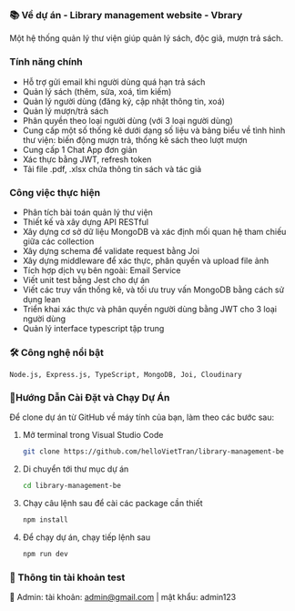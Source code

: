 ### 📚 Về dự án - Library management website - Vbrary

Một hệ thống quản lý thư viện giúp quản lý sách, độc giả, mượn trả sách. 

### Tính năng chính
- Hỗ trợ gửi email khi người dùng quá hạn trả sách
- Quản lý sách (thêm, sửa, xoá, tìm kiếm)
- Quản lý người dùng (đăng ký, cập nhật thông tin, xoá)
- Quản lý mượn/trả sách
- Phân quyền theo loại người dùng (với 3 loại người dùng)
- Cung cấp một số thống kê dưới dạng số liệu và bảng biểu về tình hình thư viện: biến động mượn trả, thống kê sách theo lượt mượn
- Cung cấp 1 Chat App đơn giản
- Xác thực bằng JWT, refresh token
- Tải file .pdf, .xlsx chứa thông tin sách và tác giả

### Công việc thực hiện
- Phân tích bài toán quản lý thư viện
- Thiết kế và xây dựng API RESTful
- Xây dựng cơ sở dữ liệu MongoDB và xác định mối quan hệ tham chiếu giữa các collection
- Xây dựng schema để validate request bằng Joi
- Xây dựng middleware để xác thực, phân quyền và upload file ảnh
- Tích hợp dịch vụ bên ngoài: Email Service
- Viết unit test bằng Jest cho dự án
- Viết các truy vấn thống kê, và tối ưu truy vấn MongoDB bằng cách sử dụng lean
- Triển khai xác thực và phân quyền người dùng bằng JWT cho 3 loại người dùng
- Quản lý interface typescript tập trung

### 🛠️ Công nghệ nổi bật
    Node.js, Express.js, TypeScript, MongoDB, Joi, Cloudinary
    
### 📌Hướng Dẫn Cài Đặt và Chạy Dự Án

Để clone dự án từ GitHub về máy tính của bạn, làm theo các bước sau:

1. Mở terminal trong Visual Studio Code
   ```bash
   git clone https://github.com/helloVietTran/library-management-be
2. Di chuyển tới thư mục dự án
   ```bash
   cd library-management-be

5. Chạy câu lệnh sau để cài các package cần thiết
     ```bash
     npm install
6. Để chạy dự án, chạy tiếp lệnh sau
     ```bash
     npm run dev
     ```
    
### 👤 Thông tin tài khoản test 
📌 Admin: tài khoản: admin@gmail.com | mật khẩu: admin123




   
    
   
   
